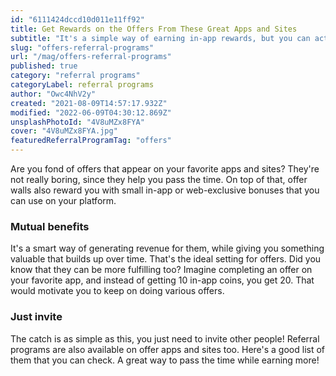 ```yaml
---
id: "6111424dccd10d011e11ff92"
title: Get Rewards on the Offers From These Great Apps and Sites
subtitle: "It's a simple way of earning in-app rewards, but you can actually gain more!"
slug: "offers-referral-programs"
url: "/mag/offers-referral-programs"
published: true
category: "referral programs"
categoryLabel: referral programs
author: "Owc4NhV2y"
created: "2021-08-09T14:57:17.932Z"
modified: "2022-06-09T04:30:12.869Z"
unsplashPhotoId: "4V8uMZx8FYA"
cover: "4V8uMZx8FYA.jpg"
featuredReferralProgramTag: "offers"
---
```

Are you fond of offers that appear on your favorite apps and sites? They're not really boring, since they help you pass the time. On top of that, offer walls also reward you with small in-app or web-exclusive bonuses that you can use on your platform.

### **Mutual benefits**

It's a smart way of generating revenue for them, while giving you something valuable that builds up over time. That's the ideal setting for offers. Did you know that they can be more fulfilling too? Imagine completing an offer on your favorite app, and instead of getting 10 in-app coins, you get 20. That would motivate you to keep on doing various offers.

### **Just invite**

The catch is as simple as this, you just need to invite other people! Referral programs are also available on offer apps and sites too. Here's a good list of them that you can check. A great way to pass the time while earning more!